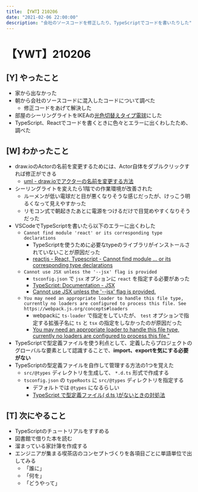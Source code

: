 ```yaml
---
title: 【YWT】210206
date: "2021-02-06 22:00:00"
description: "会社のソースコードを修正したり、TypeScriptでコードを書いたりした"
---
```


# 【YWT】210206

## [Y] やったこと

- 家から出なかった
- 朝から会社のソースコードに混入したコードについて調べた
  - 修正コードをあげて解決した
- 部屋のシーリングライトをIKEAの[光色切替えタイプ電球](https://www.ikea.com/jp/ja/p/tradfri-remote-control-kit-white-spectrum-40406550/)にした
- TypeScript、Reactでコードを書くときに色々とエラーに出くわしたため、調べた

## [W] わかったこと

- draw.ioのActorの名前を変更するためには、Actor自体をダブルクリックすれば修正ができる
  - [uml - draw.ioでアクターの名前を変更する方法](https://ja.ojit.com/so/uml/995445)
- シーリングライトを変えたら1階での作業環境が改善された
  - ルーメンが低い電球だと目が悪くなりそうな感じだったが、けっこう明るくなって見えやすかった
  - リモコン式で朝起きたあとに電源をつけるだけで目覚めやすくなりそうだった
- VSCodeでTypeScriptを書いたら以下のエラーに出くわした
  - `Cannot find module 'react' or its corresponding type declarations`
      - TypeScriptを使うために必要なtypeのライブラリがインストールされていないことが原因だった
      - [reactjs - React, Typescript - Cannot find module ... or its corresponding type declarations](https://stackoverflow.com/questions/64732623/react-typescript-cannot-find-module-or-its-corresponding-type-declaration)
  - `Cannot use JSX unless the '--jsx' flag is provided`
      - `tsconfig.json` で `jsx` オプションに `react` を指定する必要があった
      - [TypeScript: Documentation - JSX](https://www.typescriptlang.org/docs/handbook/jsx.html)
      - [Cannot use JSX unless the '--jsx' flag is provided.](https://www.codegrepper.com/code-examples/typescript/Cannot+use+JSX+unless+the+%27--jsx%27+flag+is+provided.)
  - `You may need an appropriate loader to handle this file type, currently no loaders are configured to process this file. See https://webpack.js.org/concepts#loaders`
      - webpackに `ts-loader` で指定をしていたが、 `test` オプションで指定する拡張子名に `ts` と `tsx` の指定をしなかったのが原因だった
      - [You may need an appropriate loader to handle this file type, currently no loaders are configured to process this file."](https://stackoverflow.com/questions/57924348/you-may-need-an-appropriate-loader-to-handle-this-file-type-currently-no-loader)
- TypeScriptで型定義ファイルを使う利点として、定義したらプロジェクトのグローバルな要素として認識することで、**import、exportを気にする必要がない**
- TypeScriptの型定義ファイルを自作して管理する方法の1つを覚えた
  - `src/@types` ディレクトリを生成して、 `*.d.ts` 形式で作成する
  - `tsconfig.json` の `typeRoots` に `src/@types` ディレクトリを指定する
      - デフォルトでは `@types` になるらしい
      - [TypeScript で型定義ファイル( d.ts )がないときの対処法](https://qiita.com/Nossa/items/726cc3e67527e896ed1e)

## [T] 次にやること

- TypeScriptのチュートリアルをすすめる
- 図書館で借りた本を読む
- 溜まっている家計簿を作成する
- エンジニアが集まる喫茶店のコンセプトづくりを各項目ごとに単語単位で出してみる
  - 「誰に」
  - 「何を」
  - 「どうやって」
